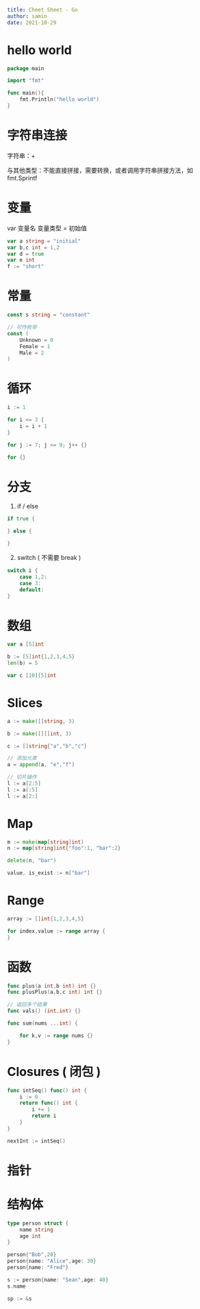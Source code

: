 ```yaml
title: Cheet Sheet - Go
author: samin
date: 2021-10-29
```

# hello world

```go
package main

import "fmt"

func main(){
    fmt.Println("hello world")
}
```

# 字符串连接

字符串：+

与其他类型：不能直接拼接，需要转换，或者调用字符串拼接方法，如 fmt.Sprintf

# 变量

var 变量名 变量类型 = 初始值

```go
var a string = "initial"
var b,c int = 1,2
var d = true
var e int
f := "short"
```

# 常量

```go
const s string = "constant"

// 可作枚举
const (
    Unknown = 0
    Female = 1
    Male = 2
)
```

# 循环

```go
i := 1

for i <= 3 {
    i = i + 1
}

for j := 7; j <= 9; j++ {}

for {}

```

# 分支

1. if / else

```go
if true {

} else {

}


```

2. switch ( 不需要 break )

```go
switch i {
    case 1,2:
    case 3:
    default:
}
```

# 数组

```go
var a [5]int

b := [5]int{1,2,3,4,5}
len(b) = 5

var c [10][5]int
```

# Slices

```go
a := make([]string, 3)

b := make([][]int, 3)

c := []string{"a","b","c"}

// 添加元素
a = append(a, "e","f")

// 切片操作
l := a[2:5]
l := a[:5]
l := a[2:]
```

# Map

```go
m := make(map[string]int)
n := map[string]int{"foo":1, "bar":2}

delete(n, "bar")

value, is_exist := n["bar"]
```

# Range

```go
array := []int{1,2,3,4,5}

for index,value := range array {
}
```

# 函数

```go
func plus(a int,b int) int {}
func plusPlus(a,b,c int) int {}

// 返回多个结果
func vals() (int,int) {}

func sum(nums ...int) {

    for k,v := range nums {}
}
```

# Closures ( 闭包 )

```go
func intSeq() func() int {
    i := 0
    return func() int {
        i += 1
        return i
    }
}

nextInt := intSeq()
```

# 指针

# 结构体

```go
type person struct {
    name string
    age int
}

person{"Bob",20}
person{name: "Alice",age: 30}
person{name: "Fred"}

s := person{name: "Sean",age: 40}
s.name

sp := &s
```
